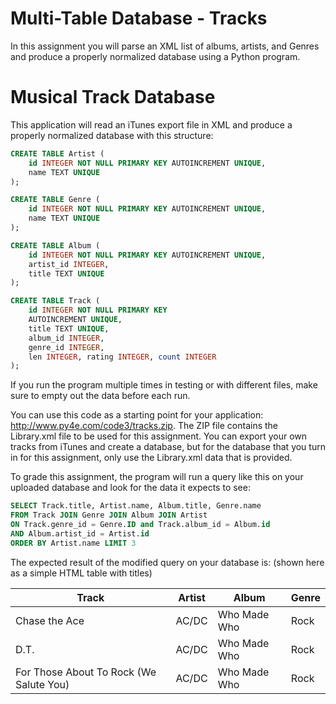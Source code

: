 # Multi-Table Database - Tracks

In this assignment you will parse an XML list of albums, artists, and Genres and produce a properly normalized database using a Python program.

# Musical Track Database

This application will read an iTunes export file in XML and produce a properly normalized database with this structure:

```sql
CREATE TABLE Artist (
    id INTEGER NOT NULL PRIMARY KEY AUTOINCREMENT UNIQUE,
    name TEXT UNIQUE
);

CREATE TABLE Genre (
    id INTEGER NOT NULL PRIMARY KEY AUTOINCREMENT UNIQUE,
    name TEXT UNIQUE
);

CREATE TABLE Album (
    id INTEGER NOT NULL PRIMARY KEY AUTOINCREMENT UNIQUE,
    artist_id INTEGER,
    title TEXT UNIQUE
);

CREATE TABLE Track (
    id INTEGER NOT NULL PRIMARY KEY
    AUTOINCREMENT UNIQUE,
    title TEXT UNIQUE,
    album_id INTEGER,
    genre_id INTEGER,
    len INTEGER, rating INTEGER, count INTEGER
);
```

If you run the program multiple times in testing or with different files, make sure to empty out the data before each run.

You can use this code as a starting point for your application: http://www.py4e.com/code3/tracks.zip. The ZIP file contains the Library.xml file to be used for this assignment. You can export your own tracks from iTunes and create a database, but for the database that you turn in for this assignment, only use the Library.xml data that is provided.

To grade this assignment, the program will run a query like this on your uploaded database and look for the data it expects to see:

```sql
SELECT Track.title, Artist.name, Album.title, Genre.name
FROM Track JOIN Genre JOIN Album JOIN Artist
ON Track.genre_id = Genre.ID and Track.album_id = Album.id
AND Album.artist_id = Artist.id
ORDER BY Artist.name LIMIT 3
```

The expected result of the modified query on your database is: (shown here as a simple HTML table with titles)

| Track                                   | Artist | Album        | Genre |
| --------------------------------------- | ------ | ------------ | ----- |
| Chase the Ace                           | AC/DC  | Who Made Who | Rock  |
| D.T.                                    | AC/DC  | Who Made Who | Rock  |
| For Those About To Rock (We Salute You) | AC/DC  | Who Made Who | Rock  |
